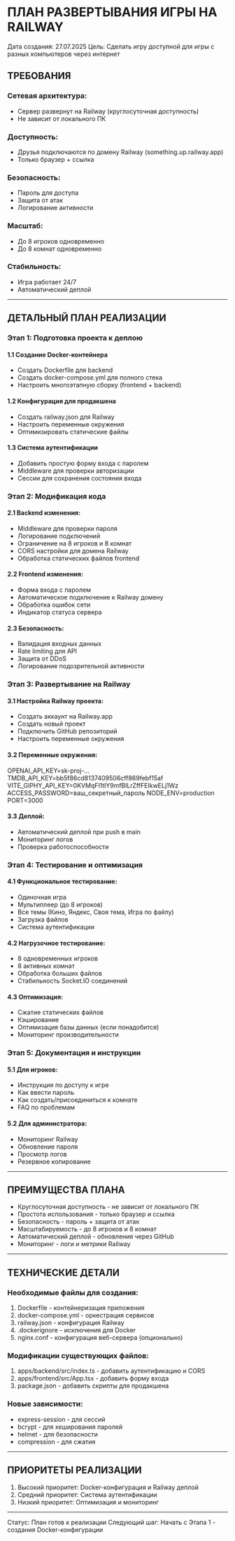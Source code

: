 # ПЛАН РАЗВЕРТЫВАНИЯ ИГРЫ НА RAILWAY

Дата создания: 27.07.2025
Цель: Сделать игру доступной для игры с разных компьютеров через интернет

## ТРЕБОВАНИЯ

### Сетевая архитектура:
- Сервер развернут на Railway (круглосуточная доступность)
- Не зависит от локального ПК

### Доступность:
- Друзья подключаются по домену Railway (something.up.railway.app)
- Только браузер + ссылка

### Безопасность:
- Пароль для доступа
- Защита от атак
- Логирование активности

### Масштаб:
- До 8 игроков одновременно
- До 8 комнат одновременно

### Стабильность:
- Игра работает 24/7
- Автоматический деплой

---

## ДЕТАЛЬНЫЙ ПЛАН РЕАЛИЗАЦИИ

### Этап 1: Подготовка проекта к деплою

#### 1.1 Создание Docker-контейнера
- Создать Dockerfile для backend
- Создать docker-compose.yml для полного стека
- Настроить многоэтапную сборку (frontend + backend)

#### 1.2 Конфигурация для продакшена
- Создать railway.json для Railway
- Настроить переменные окружения
- Оптимизировать статические файлы

#### 1.3 Система аутентификации
- Добавить простую форму входа с паролем
- Middleware для проверки авторизации
- Сессии для сохранения состояния входа

### Этап 2: Модификация кода

#### 2.1 Backend изменения:
- Middleware для проверки пароля
- Логирование подключений
- Ограничение на 8 игроков и 8 комнат
- CORS настройки для домена Railway
- Обработка статических файлов frontend

#### 2.2 Frontend изменения:
- Форма входа с паролем
- Автоматическое подключение к Railway домену
- Обработка ошибок сети
- Индикатор статуса сервера

#### 2.3 Безопасность:
- Валидация входных данных
- Rate limiting для API
- Защита от DDoS
- Логирование подозрительной активности

### Этап 3: Развертывание на Railway

#### 3.1 Настройка Railway проекта:
- Создать аккаунт на Railway.app
- Создать новый проект
- Подключить GitHub репозиторий
- Настроить переменные окружения

#### 3.2 Переменные окружения:
OPENAI_API_KEY=sk-proj-...
TMDB_API_KEY=bb5f86cd8137409506cff869febf15af
VITE_GIPHY_API_KEY=0KVMqFl1tlY9mfBlLrZffFEIkwELj1Wz
ACCESS_PASSWORD=ваш_секретный_пароль
NODE_ENV=production
PORT=3000

#### 3.3 Деплой:
- Автоматический деплой при push в main
- Мониторинг логов
- Проверка работоспособности

### Этап 4: Тестирование и оптимизация

#### 4.1 Функциональное тестирование:
- Одиночная игра
- Мультиплеер (до 8 игроков)
- Все темы (Кино, Яндекс, Своя тема, Игра по файлу)
- Загрузка файлов
- Система аутентификации

#### 4.2 Нагрузочное тестирование:
- 8 одновременных игроков
- 8 активных комнат
- Обработка больших файлов
- Стабильность Socket.IO соединений

#### 4.3 Оптимизация:
- Сжатие статических файлов
- Кэширование
- Оптимизация базы данных (если понадобится)
- Мониторинг производительности

### Этап 5: Документация и инструкции

#### 5.1 Для игроков:
- Инструкция по доступу к игре
- Как ввести пароль
- Как создать/присоединиться к комнате
- FAQ по проблемам

#### 5.2 Для администратора:
- Мониторинг Railway
- Обновление пароля
- Просмотр логов
- Резервное копирование

---

## ПРЕИМУЩЕСТВА ПЛАНА

- Круглосуточная доступность - не зависит от локального ПК
- Простота использования - только браузер и ссылка
- Безопасность - пароль + защита от атак
- Масштабируемость - до 8 игроков и 8 комнат
- Автоматический деплой - обновления через GitHub
- Мониторинг - логи и метрики Railway

---

## ТЕХНИЧЕСКИЕ ДЕТАЛИ

### Необходимые файлы для создания:
1. Dockerfile - контейнеризация приложения
2. docker-compose.yml - оркестрация сервисов
3. railway.json - конфигурация Railway
4. .dockerignore - исключения для Docker
5. nginx.conf - конфигурация веб-сервера (опционально)

### Модификации существующих файлов:
1. apps/backend/src/index.ts - добавить аутентификацию и CORS
2. apps/frontend/src/App.tsx - добавить форму входа
3. package.json - добавить скрипты для продакшена

### Новые зависимости:
- express-session - для сессий
- bcrypt - для хеширования паролей
- helmet - для безопасности
- compression - для сжатия

---

## ПРИОРИТЕТЫ РЕАЛИЗАЦИИ

1. Высокий приоритет: Docker-конфигурация и Railway деплой
2. Средний приоритет: Система аутентификации
3. Низкий приоритет: Оптимизация и мониторинг

---

Статус: План готов к реализации
Следующий шаг: Начать с Этапа 1 - создания Docker-конфигурации 